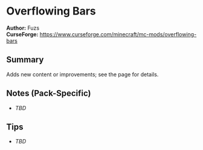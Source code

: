 # Overflowing Bars

**Author:** Fuzs  
**CurseForge:** https://www.curseforge.com/minecraft/mc-mods/overflowing-bars

## Summary
Adds new content or improvements; see the page for details.

## Notes (Pack-Specific)
- _TBD_

## Tips
- _TBD_


